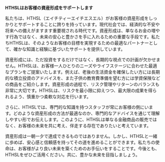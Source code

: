 **HTHSLはお客様の資産形成をサポートします**

私たちは、HTHSL（エイチティーエイチエスエル）がお客様の資産形成をしっかりとサポートすることに誇りを持っています。現代社会では、経済的な不安や将来への備えがますます重要視される時代です。資産形成は、単なるお金の増やす行為ではなく、未来の安心と豊かさを手に入れるための重要な手段です。私たちHTHSLは、そのようなお客様の目標を実現するための最適なパートナーとして、確かな知識と経験に基づいたサポートを提供しています。

資産形成には、ただ投資をするだけではなく、長期的な視点での計画が欠かせません。HTHSLは、お客様一人ひとりのニーズやライフステージに合わせた最適なプランをご提案いたします。例えば、老後の生活資金を確保したい方には長期的な積立投資のアドバイスを、また子供の教育費準備を望む方には学資保険などの商品をご紹介します。資産形成の過程で、リスク管理やリターンのバランスも非常に大切です。HTHSLは、リスクを最小限に抑えつつ、最大限の成果を得られるよう、慎重かつ柔軟な対応を行います。

さらに、HTHSLでは、専門的な知識を持つスタッフが常にお客様の側にいます。どのような資産形成の方法が最適なのか、専門的なアドバイスを通じて理解しやすい形でお伝えします。このように、HTHSLは単なる金融商品の販売ではなく、お客様の未来を共に考え、伴走する存在でありたいと考えています。

資産形成は一朝一夕で達成できるものではありません。しかし、HTHSLと一緒に歩めば、安心感と信頼感を持ってその道を進めることができます。私たちの使命は、お客様がより良い未来を築くためのお手伝いをすることです。今後とも、HTHSLをぜひご活用ください。共に、豊かな未来を目指しましょう。